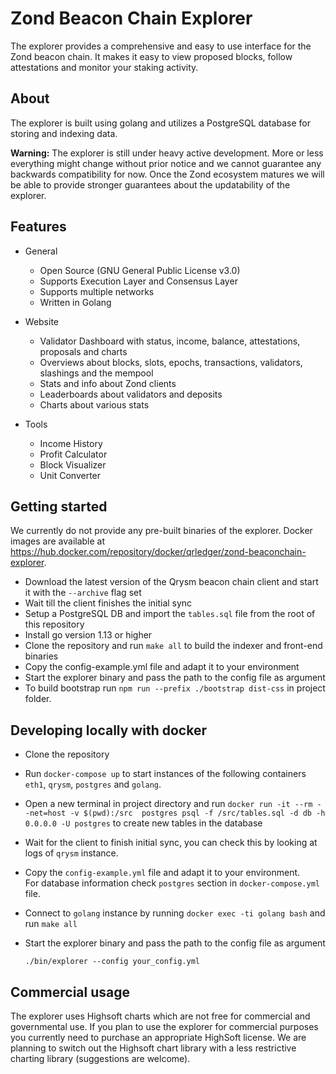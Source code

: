 # Zond Beacon Chain Explorer

The explorer provides a comprehensive and easy to use interface for the Zond beacon chain. It makes it easy to view proposed blocks, follow attestations and monitor your staking activity.

## About

The explorer is built using golang and utilizes a PostgreSQL database for storing and indexing data. 

**Warning:** The explorer is still under heavy active development. More or less everything might change without prior notice and we cannot guarantee any backwards compatibility for now. Once the Zond ecosystem matures we will be able to provide stronger guarantees about the updatability of the explorer.

## Features

- General
  - Open Source (GNU General Public License v3.0)
  - Supports Execution Layer and Consensus Layer
  - Supports multiple networks
  - Written in Golang

- Website
  - Validator Dashboard with status, income, balance, attestations, proposals and charts
  - Overviews about blocks, slots, epochs, transactions, validators, slashings and the mempool
  - Stats and info about Zond clients
  - Leaderboards about validators and deposits
  - Charts about various stats

- Tools
  - Income History
  - Profit Calculator
  - Block Visualizer
  - Unit Converter

## Getting started

We currently do not provide any pre-built binaries of the explorer. Docker images are available at https://hub.docker.com/repository/docker/qrledger/zond-beaconchain-explorer.

- Download the latest version of the Qrysm beacon chain client and start it with the `--archive` flag set
- Wait till the client finishes the initial sync
- Setup a PostgreSQL DB and import the `tables.sql` file from the root of this repository
- Install go version 1.13 or higher
- Clone the repository and run `make all` to build the indexer and front-end binaries
- Copy the config-example.yml file and adapt it to your environment
- Start the explorer binary and pass the path to the config file as argument
- To build bootstrap run `npm run --prefix ./bootstrap dist-css` in project folder.

## Developing locally with docker

- Clone the repository
- Run `docker-compose up` to start instances of the following containers `eth1`, `qrysm`, `postgres` and `golang`.
- Open a new terminal in project directory and run `docker run -it --rm --net=host -v $(pwd):/src  postgres psql -f /src/tables.sql -d db -h 0.0.0.0 -U postgres` to create new tables in the database  
- Wait for the client to finish initial sync, you can check this by looking at logs of `qrysm` instance.
- Copy the `config-example.yml` file and adapt it to your environment.\
 For database information check `postgres` section in `docker-compose.yml` file.
- Connect to `golang` instance by running `docker exec -ti golang bash` and run `make all`
- Start the explorer binary and pass the path to the config file as argument 

      ./bin/explorer --config your_config.yml   

## Commercial usage

The explorer uses Highsoft charts which are not free for commercial and governmental use. If you plan to use the explorer for commercial purposes you currently need to purchase an appropriate HighSoft license.
We are planning to switch out the Highsoft chart library with a less restrictive charting library (suggestions are welcome).
